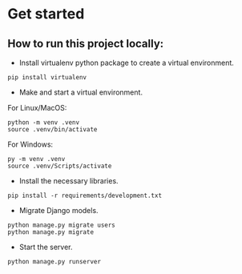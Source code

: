 # Get started

## How to run this project locally:

- Install virtualenv python package to create a virtual environment.

```
pip install virtualenv
```

- Make and start a virtual environment.

For Linux/MacOS:
```
python -m venv .venv
source .venv/bin/activate
```

For Windows:
```
py -m venv .venv
source .venv/Scripts/activate

```

- Install the necessary libraries.

```
pip install -r requirements/development.txt
```

- Migrate Django models.

```
python manage.py migrate users
python manage.py migrate
```

- Start the server.

```
python manage.py runserver
```
